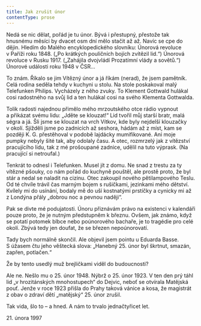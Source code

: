 ```yaml
---
title: Jak zrušit únor
contentType: prose
---
```


  

Nedá se nic dělat, pořád je tu únor. Bývá i přestupný, přestože tak hnusnému měsíci by dvacet osm dní mělo stačit až až. Navíc se cpe do dějin. Hledím do Malého encyklopedického slovníku: Únorová revoluce v Paříži roku 1848. („Po krátkých pouličních bojích zvítězil lid.“) Únorová revoluce v Rusku 1917. („Zahájila dvojvládí Prozatímní vlády a sovětů.“) Únorové události roku 1948 v ČSR…

To znám. Říkalo se jim Vítězný únor a já říkám (nerad), že jsem pamětník. Celá rodina seděla tehdy v kuchyni u stolu. Na stole poskakoval malý Telefunken Philips. Vycházely z něho zvuky. To Klement Gottwald hulákal cosi radostného na svůj lid a ten hulákal cosi na svého Klementa Gottwalda.

Tolik radosti najednou přimělo mého mrzoutského otce rádio vypnout a přikázat svému lidu: „Jděte se klouzat!“ Lid tvořil můj starší bratr, malá ségra a já. Šli jsme se klouzat na vrch Vítkov, kde byly nejdelší klouzačky v okolí. Sjížděli jsme po zadnicích až seshora, hádám až z míst, kam se později K. G. přestěhoval v podobě lajdácky mumifikované. Ani moje pumpky nebyly šité tak, aby odolaly času. A otec, rozmrzelý jak z vítězství pracujícího lidu, tak z mé prošoupané zadnice, udělil na tuto výprask. (Na pracující si netroufal.)

Tenkrát to odnesl i Telefunken. Musel jít z domu. Ne snad z trestu za ty vítězné pšouky, co nám pořád do kuchyně pouštěl, ale prostě proto, že byl stár a nedal se naladit na cizinu. Otec zakoupil nového pětilampového Teslu. Od té chvíle trávil čas marným bojem s rušičkami, jezinkami mého dětství. Kvílely mi do usínání, bodaly mě do uší kostnatými prstíčky a cynicky mi až z Londýna přály „dobrou noc a pevnou naději“.

Pak se divte mé podujatosti. Únoru přiznávám právo na existenci v kalendáři pouze proto, že je nutným předstupněm k březnu. Ovšem, jak známo, když se potatí potomek blbce nebo poúnorového bachaře, je to tragédie pro celé okolí. Zbývá tedy jen doufat, že se březen nepoúnorovatí.

Tady bych normálně skončil. Ale objevil jsem pointu u Eduarda Basse. S úžasem čtu jeho věštecká slova: „Hanebný 25. únor byl škrtnut, smazán, zapřen, potlačen.“

Že by tento usedlý muž brejličkami viděl do budoucnosti?

Ale ne. Nešlo mu o 25. únor 1948. Nýbrž o 25. únor 1923. V ten den prý táhl lid „v hrozitánských mnohostupech“ do Dejvic, neboť se otvírala Matějská pouť. Jenže v roce 1923 přišla do Prahy taková vánice a kosa, že magistrát z obav o zdraví dětí „matějský“ 25. únor zrušil.

Tak vida, šlo to – a hned. A nám to trvalo jednačtyřicet let.

21. února 1997
